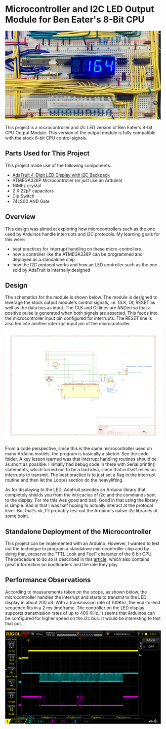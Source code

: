 # Microcontroller and I2C LED Output Module for Ben Eater's 8-Bit CPU

![Main project image](https://github.com/The8BitEnthusiast/microcontroller-display/blob/main/Pictures/displaymodule.jpg?raw=true)

This project is a microcontroller and i2c LED version of Ben Eater's 8-bit CPU Output Module. This version of the output module is fully compatible with the stock 8-bit CPU control signals.

## Parts Used for This Project
This project made use of the following components:
- [AdaFruit 4-Digit LED Display with I2C Backpack](https://www.adafruit.com/product/881)
- ATMEGA328P Microcontroller (or just use an Arduino)
- 16Mhz crystal
- 2 X 22pF capacitors
- Dip Switch
- 74LS00 AND Gate

## Overview

This design was aimed at exploring how microcontrollers such as the one used by Arduinos handle interrupts and I2C protocols. My learning goals for this were:

- best practices for interrupt handling on these micro-controllers
- how a controller like the ATMEGA328P can be programmed and deployed as a standalone chip
- how the I2C protocol works and how an LED controller such as the one sold by AdaFruit is internally designed

## Design

The schematics for the module is shown below. The module is designed to leverage the stock output module's control signals, i.e. CLK, OI, RESET as well as the data bus as input. The CLK and OI lines are ANDed so that a positive pulse is generated when both signals are asserted. This feeds into the microcontroller input pin configured for interrupts. The RESET line is also fed into another interrupt input pin of the microcontroller.

![Design Schematics](https://github.com/The8BitEnthusiast/microcontroller-display/blob/main/Schematics/8BitCPUOutputModule.png?raw=true)

From a code perspective, since this is the same microcontroller used on many Arduino models, the program is basically a sketch. See the code folder. A key lesson learned was that interrupt handling routines should be as short as possible. I initially had debug code in there with Serial.println() statements, which turned out to be a bad idea, since that in itself relies on interrupts to transmit. The best practice is to just set a flag in the interrupt routine and then let the Loop() section do the heavylifting.

As for displaying to the LED, Adafruit provides an Arduino library that completely shields you from the intricacies of i2c and the commands sent to the display. For me this was good and bad. Good in that using the library is simple. Bad in that I was half hoping to actually interact at the protocol level. But that's ok, I'll probably test out the Arduino's native i2c libraries at some point.

## Standalone Deployment of the Microcontroller

This project can be implemented with an Arduino. However, I wanted to test out the technique to program a standalone microcontroller chip and by doing that, preserve the "TTL Look and Feel" character of the 8 bit CPU. The procedure to do so is described in this [article](https://docs.arduino.cc/built-in-examples/arduino-isp/ArduinoISP), which also contains great information on bootloaders and the role they play.

## Performance Observations

According to measurements taken on the scope, as shown below, the microcontroller handles the interrupt and starts to transmit to the LED display in about 200 uS. With a transmission rate of 100Khz, the end-to-end sequence fits in a 2 ms timeframe. The controller on the LED display supports transmission rates of up to 400 KHz. It seems that Arduinos can be configured for higher speed on the i2c bus. It would be interesting to test that out.

![Scope Trace](https://github.com/The8BitEnthusiast/microcontroller-display/blob/main/Pictures/scope.png?raw=true)

